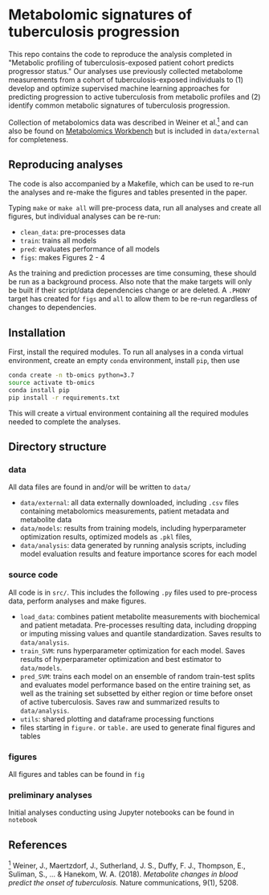 # Metabolomic signatures of tuberculosis progression

This repo contains the code to reproduce the analysis completed in "Metabolic profiling of tuberculosis-exposed patient cohort predicts progressor status." Our analyses use previously collected metabolome measurements from a cohort of tuberculosis-exposed individuals to (1) develop and optimize supervised machine learning approaches for predicting progression to active tuberculosis from metabolic profiles and (2) identify common metabolic signatures of tuberculosis progression. 

Collection of metabolomics data was described in Weiner et al.<a href="#note1" id="note1ref"><sup>1</sup></a> and can also be found on [Metabolomics Workbench](https://www.metabolomicsworkbench.org/data/DRCCMetadata.php?Mode=Project&ProjectID=PR000666) but is included in `data/external` for completeness. 

## Reproducing analyses
The code is also accompanied by a Makefile, which can be used to re-run the analyses and re-make the figures and tables presented in the paper. 

Typing `make` or `make all` will pre-process data, run all analyses and create all figures, but individual analyses can be re-run:
* `clean_data`: pre-processes data
* `train`: trains all models
* `pred`: evaluates performance of all models 
* `figs`: makes Figures 2 - 4

As the training and prediction processes are time consuming, these should be run as a background process. Also note that the make targets will only be built if their script/data dependencies change or are deleted. A `.PHONY` target has created for `figs` and `all` to allow them to be re-run regardless of changes to dependencies.

## Installation
First, install the required modules. To run all analyses in a conda virtual environment, create an empty `conda` environment, install `pip`, then use 
```bash
conda create -n tb-omics python=3.7
source activate tb-omics
conda install pip
pip install -r requirements.txt
```
This will create a virtual environment containing all the required modules needed to complete the analyses.

## Directory structure
### data
All data files are found in and/or will be written to `data/`
* `data/external`: all data externally downloaded, including `.csv` files containing metabolomics measurements, patient metadata and metabolite data
* `data/models`: results from training models, including hyperparameter optimization results, optimized models as `.pkl` files,
* `data/analysis`: data generated by running analysis scripts, including model evaluation results and feature importance scores for each model 

### source code
All code is in `src/`. This includes the following `.py` files used to pre-process data, perform analyses and make figures. 

* `load_data`: combines patient metabolite measurements with biochemical and patient metadata. Pre-processes resulting data, including dropping or imputing missing values and quantile standardization. Saves results to `data/analysis`.
* `train_SVM`: runs hyperparameter optimization for each model. Saves results of hyperparameter optimization and best estimator to `data/models`.
* `pred_SVM`: trains each model on an ensemble of random train-test splits and evaluates model performance based on the entire training set, as well as the training set subsetted by either region or time before onset of active tuberculosis. Saves raw and summarized results to `data/analysis`.
* `utils`: shared plotting and dataframe processing functions
* files starting in `figure.` or `table.` are used to generate final figures and tables

### figures
All figures and tables can be found in `fig`

### preliminary analyses
Initial analyses conducting using Jupyter notebooks can be found in `notebook`

## References


<a id="note1" href="#note1ref"><sup>1</sup></a> Weiner, J., Maertzdorf, J., Sutherland, J. S., Duffy, F. J., Thompson, E., Suliman, S., ... & Hanekom, W. A. (2018). *Metabolite changes in blood predict the onset of tuberculosis.* Nature communications, 9(1), 5208.


